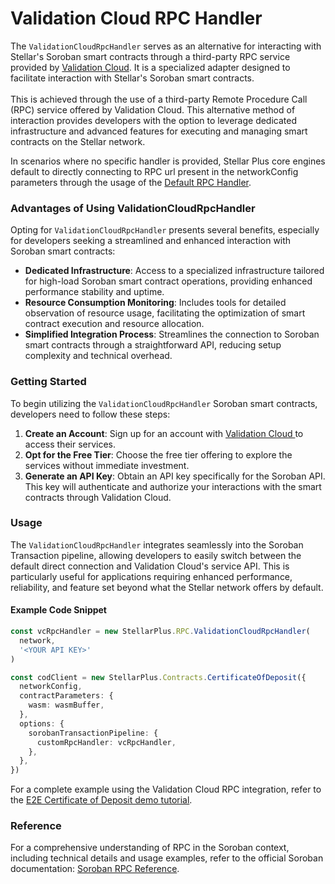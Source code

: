 # Validation Cloud RPC Handler

The `ValidationCloudRpcHandler` serves as an alternative for interacting with Stellar's Soroban smart contracts through a third-party RPC service provided by [Validation Cloud](https://www.validationcloud.io/). It is a specialized adapter designed to facilitate interaction with Stellar's Soroban smart contracts.\
\
This is achieved through the use of a third-party Remote Procedure Call (RPC) service offered by Validation Cloud. This alternative method of interaction provides developers with the option to leverage dedicated infrastructure and advanced features for executing and managing smart contracts on the Stellar network.

In scenarios where no specific handler is provided, Stellar Plus core engines default to directly connecting to RPC url present in the networkConfig parameters through the usage of the [Default RPC Handler](default-rpc-handler.md).



### Advantages of Using ValidationCloudRpcHandler

Opting for `ValidationCloudRpcHandler` presents several benefits, especially for developers seeking a streamlined and enhanced interaction with Soroban smart contracts:

* **Dedicated Infrastructure**: Access to a specialized infrastructure tailored for high-load Soroban smart contract operations, providing enhanced performance stability and uptime.
* **Resource Consumption Monitoring**: Includes tools for detailed observation of resource usage, facilitating the optimization of smart contract execution and resource allocation.
* **Simplified Integration Process**: Streamlines the connection to Soroban smart contracts through a straightforward API, reducing setup complexity and technical overhead.

### Getting Started

To begin utilizing the `ValidationCloudRpcHandler` Soroban smart contracts, developers need to follow these steps:

1. **Create an Account**: Sign up for an account with [Validation Cloud ](https://www.validationcloud.io/)to access their services.
2. **Opt for the Free Tier**: Choose the free tier offering to explore the services without immediate investment.
3. **Generate an API Key**: Obtain an API key specifically for the Soroban API. This key will authenticate and authorize your interactions with the smart contracts through Validation Cloud.

### Usage

The `ValidationCloudRpcHandler` integrates seamlessly into the Soroban Transaction pipeline, allowing developers to easily switch between the default direct connection and Validation Cloud's service API. This is particularly useful for applications requiring enhanced performance, reliability, and feature set beyond what the Stellar network offers by default.

#### Example Code Snippet

```typescript
const vcRpcHandler = new StellarPlus.RPC.ValidationCloudRpcHandler(
  network,
  '<YOUR API KEY>'
)

const codClient = new StellarPlus.Contracts.CertificateOfDeposit({
  networkConfig,
  contractParameters: {
    wasm: wasmBuffer,
  },
  options: {
    sorobanTransactionPipeline: {
      customRpcHandler: vcRpcHandler,
    },
  },
})
```

For a complete example using the Validation Cloud RPC integration, refer to the [E2E Certificate of Deposit demo tutorial](../../../tutorials/e2e-certificate-of-deposit-demo.md).&#x20;

### Reference

For a comprehensive understanding of RPC in the Soroban context, including technical details and usage examples, refer to the official Soroban documentation: [Soroban RPC Reference](https://soroban.stellar.org/docs/reference/rpc).
